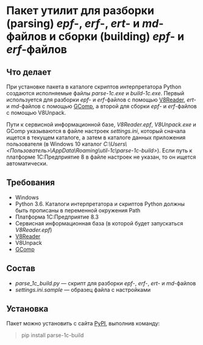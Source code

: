 Пакет утилит для разборки (parsing) *epf*-, *erf*-, *ert*- и *md*-файлов и сборки (building) *epf*- и *erf*-файлов
===

Что делает
---

При установке пакета в каталоге скриптов интерпретатора Python создаются исполняемые файлы *parse-1c.exe* и
*build-1c.exe*. Первый используется для разборки *epf*- и *erf*-файлов с помощью 
[V8Reader][1], *ert*- и *md*-файлов с помощью 
[GComp][2], а второй для сборки *epf*- и *erf*-файлов с помощью V8Unpack. 

Пути к сервисной информационной базе, *V8Reader.epf*, *V8Unpack.exe* и GComp указываются в файле настроек 
*settings.ini*, который сначала ищется в текущем каталоге, а затем в каталоге данных приложения пользователя 
(в Windows 10 каталог *C:\\Users\\\<Пользователь>\AppData\Roaming\util-1c\parse-1c-build\>*). Если путь к платформе 
1С:Предприятие 8 в файле настроек не указан, то он ищется автоматически.

Требования
---

- Windows
- Python 3.6. Каталоги интерпретатора и скриптов Python должны быть прописаны в переменной окружения Path
- Платформа 1С:Предприятие 8.3
- Сервисная информационная база (в которой будет запускаться *V8Reader.epf*)
- [V8Reader][1]
- V8Unpack
- [GComp][2]

Состав
---

- *parse_1c_build.py* — скрипт для разборки *epf*-, *erf*-, *ert*- и *md*-файлов
- *settings.ini.sample* — образец файла с настройками

Установка
---

Пакет можно установить с сайта [PyPI](pypi.python.org), выполнив команду:

> pip install parse-1c-build

[1]: https://github.com/xDrivenDevelopment/v8Reader
[2]: http://1c.alterplast.ru/gcomp/
